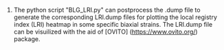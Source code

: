 1. The python script "BLG_LRI.py" can postprocess the .dump file to generate the corresponding LRI.dump files for plotting the local registry index (LRI) heatmap in some specific biaxial strains. The LRI.dump file can be visuilized with the aid of [OVITO] (https://www.ovito.org/) package.